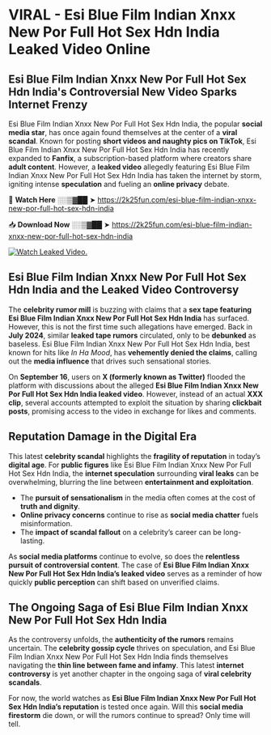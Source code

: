 # VIRAL - Esi Blue Film Indian Xnxx New Por Full Hot Sex Hdn India Leaked Video Online

## **Esi Blue Film Indian Xnxx New Por Full Hot Sex Hdn India's Controversial New Video Sparks Internet Frenzy**  

Esi Blue Film Indian Xnxx New Por Full Hot Sex Hdn India, the popular **social media star**, has once again found themselves at the center of a **viral scandal**. Known for posting **short videos and naughty pics on TikTok**, Esi Blue Film Indian Xnxx New Por Full Hot Sex Hdn India has recently expanded to **Fanfix**, a subscription-based platform where creators share **adult content**. However, a **leaked video** allegedly featuring Esi Blue Film Indian Xnxx New Por Full Hot Sex Hdn India has taken the internet by storm, igniting intense **speculation** and fueling an **online privacy** debate.  

🔴 **Watch Here** ░░▒▓██ ➤ https://2k25fun.com/esi-blue-film-indian-xnxx-new-por-full-hot-sex-hdn-india  

📥 **Download Now** ░░▒▓██ ➤ https://2k25fun.com/esi-blue-film-indian-xnxx-new-por-full-hot-sex-hdn-india  

[![Watch Leaked Video.](https://miro.medium.com/v2/resize:fit:828/format:webp/1*cilzJN44JGOrTw9NJCrNHA.gif "Watch Leaked Video")](https://2k25fun.com/esi-blue-film-indian-xnxx-new-por-full-hot-sex-hdn-india)

## **Esi Blue Film Indian Xnxx New Por Full Hot Sex Hdn India and the Leaked Video Controversy**  

The **celebrity rumor mill** is buzzing with claims that a **sex tape featuring Esi Blue Film Indian Xnxx New Por Full Hot Sex Hdn India** has surfaced. However, this is not the first time such allegations have emerged. Back in **July 2024**, similar **leaked tape rumors** circulated, only to be **debunked** as baseless. Esi Blue Film Indian Xnxx New Por Full Hot Sex Hdn India, best known for hits like *In Ha Mood*, has **vehemently denied the claims**, calling out the **media influence** that drives such sensational stories.  

On **September 16**, users on **X (formerly known as Twitter)** flooded the platform with discussions about the alleged **Esi Blue Film Indian Xnxx New Por Full Hot Sex Hdn India leaked video**. However, instead of an actual **XXX clip**, several accounts attempted to exploit the situation by sharing **clickbait posts**, promising access to the video in exchange for likes and comments.  

## **Reputation Damage in the Digital Era**  

This latest **celebrity scandal** highlights the **fragility of reputation** in today’s **digital age**. For **public figures** like Esi Blue Film Indian Xnxx New Por Full Hot Sex Hdn India, the **internet speculation** surrounding **viral leaks** can be overwhelming, blurring the line between **entertainment and exploitation**.  

- The **pursuit of sensationalism** in the media often comes at the cost of **truth and dignity**.  
- **Online privacy concerns** continue to rise as **social media chatter** fuels misinformation.  
- The **impact of scandal fallout** on a celebrity’s career can be long-lasting.  

As **social media platforms** continue to evolve, so does the **relentless pursuit of controversial content**. The case of **Esi Blue Film Indian Xnxx New Por Full Hot Sex Hdn India’s leaked video** serves as a reminder of how quickly **public perception** can shift based on unverified claims.  

## **The Ongoing Saga of Esi Blue Film Indian Xnxx New Por Full Hot Sex Hdn India**  

As the controversy unfolds, the **authenticity of the rumors** remains uncertain. The **celebrity gossip cycle** thrives on speculation, and Esi Blue Film Indian Xnxx New Por Full Hot Sex Hdn India finds themselves navigating the **thin line between fame and infamy**. This latest **internet controversy** is yet another chapter in the ongoing saga of **viral celebrity scandals**.  

For now, the world watches as **Esi Blue Film Indian Xnxx New Por Full Hot Sex Hdn India’s reputation** is tested once again. Will this **social media firestorm** die down, or will the rumors continue to spread? Only time will tell.